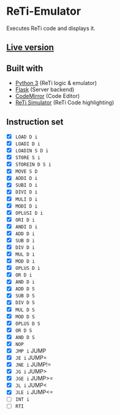 # ReTi-Emulator

Executes ReTi code and displays it.

## [Live version](https://reti.gim.one/)

## Built with

* [Python 3](https://python.org/) (ReTi logic & emulator)
* [Flask](https://flask.palletsprojects.com/en/2.0.x/) (Server backend)
* [CodeMirror](https://codemirror.net/) (Code Editor)
* [ReTi Simulator](http://reti.agrafix.net) (ReTi Code highlighting)

## Instruction set
- [x] `LOAD D i`
- [x] `LOADI D i`
- [x] `LOADIN S D i`
- [x] `STORE S i`
- [x] `STOREIN D S i`
- [x] `MOVE S D`
- [x] `ADDI D i`
- [x] `SUBI D i`
- [x] `DIVI D i`
- [x] `MULI D i`
- [x] `MODI D i`
- [x] `OPLUSI D i`
- [x] `ORI D i`
- [x] `ANDI D i`
- [x] `ADD D i`
- [x] `SUB D i`
- [x] `DIV D i`
- [x] `MUL D i`
- [x] `MOD D i`
- [x] `OPLUS D i`
- [x] `OR D i`
- [x] `AND D i`
- [x] `ADD D S`
- [x] `SUB D S`
- [x] `DIV D S`
- [x] `MUL D S`
- [x] `MOD D S`
- [x] `OPLUS D S`
- [x] `OR D S`
- [x] `AND D S`
- [x] `NOP`
- [x] `JMP i` JUMP
- [x] `JE i` JUMP=
- [x] `JNE i` JUMP!=
- [x] `JG i` JUMP>
- [x] `JGE i` JUMP>=
- [x] `JL i` JUMP<
- [x] `JLE i` JUMP<=
- [ ] `INT i`
- [ ] `RTI`